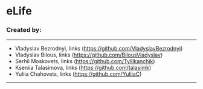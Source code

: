 # eLife

### Created by:
---
 - Vladyslav Bezrodnyi, links (<https://github.com/VladyslavBezrodnyi>)
 - Vladyslav Bilous, links (<https://github.com/BilousVladyslav>)
 - Serhii Moskovets, links (<https://github.com/Tylllkanchik>)
 - Kseniia Talasimova, links (<https://github.com/talasimk>)
 - Yuliia Chahovets, links (<https://github.com/YuliiaC>)
---

